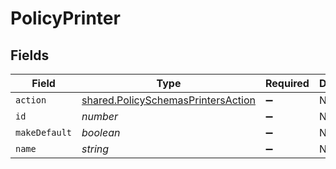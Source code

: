 # PolicyPrinter


## Fields

| Field                                                                                           | Type                                                                                            | Required                                                                                        | Description                                                                                     | Example                                                                                         |
| ----------------------------------------------------------------------------------------------- | ----------------------------------------------------------------------------------------------- | ----------------------------------------------------------------------------------------------- | ----------------------------------------------------------------------------------------------- | ----------------------------------------------------------------------------------------------- |
| `action`                                                                                        | [shared.PolicySchemasPrintersAction](../../../sdk/models/shared/policyschemasprintersaction.md) | :heavy_minus_sign:                                                                              | N/A                                                                                             |                                                                                                 |
| `id`                                                                                            | *number*                                                                                        | :heavy_minus_sign:                                                                              | N/A                                                                                             | 1                                                                                               |
| `makeDefault`                                                                                   | *boolean*                                                                                       | :heavy_minus_sign:                                                                              | N/A                                                                                             |                                                                                                 |
| `name`                                                                                          | *string*                                                                                        | :heavy_minus_sign:                                                                              | N/A                                                                                             | Kyocera                                                                                         |
